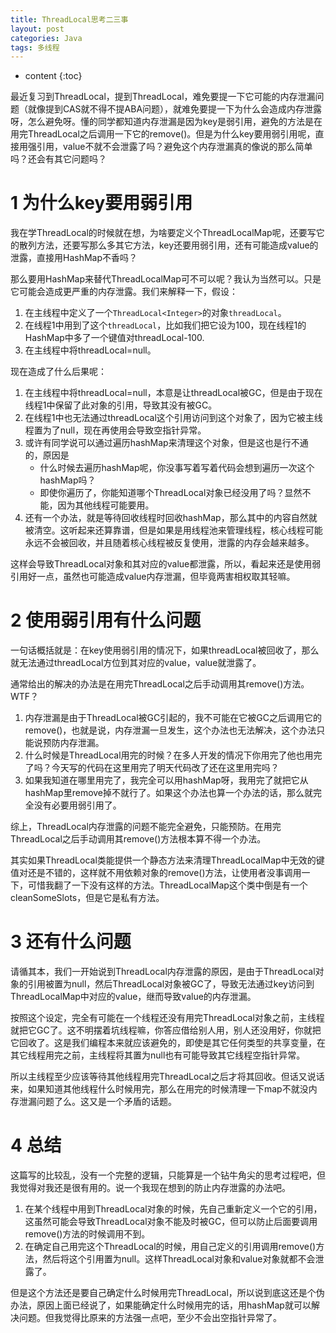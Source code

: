 ```yaml
---
title: ThreadLocal思考二三事
layout: post
categories: Java
tags: 多线程
---
```

* content
{:toc}

最近复习到ThreadLocal，提到ThreadLocal，难免要提一下它可能的内存泄漏问题（就像提到CAS就不得不提ABA问题），就难免要提一下为什么会造成内存泄露呀，怎么避免呀。懂的同学都知道内存泄漏是因为key是弱引用，避免的方法是在用完ThreadLocal之后调用一下它的remove()。但是为什么key要用弱引用呢，直接用强引用，value不就不会泄露了吗？避免这个内存泄漏真的像说的那么简单吗？还会有其它问题吗？




# 1 为什么key要用弱引用

我在学ThreadLocal的时候就在想，为啥要定义个ThreadLocalMap呢，还要写它的散列方法，还要写那么多其它方法，key还要用弱引用，还有可能造成value的泄露，直接用HashMap不香吗？

那么要用HashMap来替代ThreadLocalMap可不可以呢？我认为当然可以。只是它可能会造成更严重的内存泄露。我们来解释一下，假设：

1. 在主线程中定义了一个`ThreadLocal<Integer>`的对象`threadLocal`。
2. 在线程1中用到了这个`threadLocal`，比如我们把它设为100，现在线程1的HashMap中多了一个键值对threadLocal-100.
3. 在主线程中将threadLocal=null。

现在造成了什么后果呢：

1. 在主线程中将threadLocal=null，本意是让threadLocal被GC，但是由于现在线程1中保留了此对象的引用，导致其没有被GC。
2. 在线程1中也无法通过threadLocal这个引用访问到这个对象了，因为它被主线程置为了null，现在再使用会导致空指针异常。
3. 或许有同学说可以通过遍历hashMap来清理这个对象，但是这也是行不通的，原因是
   - 什么时候去遍历hashMap呢，你没事写着写着代码会想到遍历一次这个hashMap吗？
   - 即使你遍历了，你能知道哪个ThreadLocal对象已经没用了吗？显然不能，因为其他线程可能要用。
4. 还有一个办法，就是等待回收线程时回收hashMap，那么其中的内容自然就被清空。这听起来还算靠谱，但是如果是用线程池来管理线程，核心线程可能永远不会被回收，并且随着核心线程被反复使用，泄露的内存会越来越多。

这样会导致ThreadLocal对象和其对应的value都泄露，所以，看起来还是使用弱引用好一点，虽然也可能造成value内存泄漏，但毕竟两害相权取其轻嘛。



# 2 使用弱引用有什么问题

一句话概括就是：在key使用弱引用的情况下，如果threadLocal被回收了，那么就无法通过threadLocal方位到其对应的value，value就泄露了。

通常给出的解决的办法是在用完ThreadLocal之后手动调用其remove()方法。WTF？

1. 内存泄漏是由于ThreadLocal被GC引起的，我不可能在它被GC之后调用它的remove()，也就是说，内存泄漏一旦发生，这个办法也无法解决，这个办法只能说预防内存泄漏。
2. 什么时候是ThreadLocal用完的时候？在多人开发的情况下你用完了他也用完了吗？今天写的代码在这里用完了明天代码改了还在这里用完吗？
3. 如果我知道在哪里用完了，我完全可以用hashMap呀，我用完了就把它从hashMap里remove掉不就行了。如果这个办法也算一个办法的话，那么就完全没有必要用弱引用了。

综上，ThreadLocal内存泄露的问题不能完全避免，只能预防。在用完ThreadLocal之后手动调用其remove()方法根本算不得一个办法。

其实如果ThreadLocal类能提供一个静态方法来清理ThreadLocalMap中无效的键值对还是不错的，这样就不用依赖对象的remove()方法，让使用者没事调用一下，可惜我翻了一下没有这样的方法。ThreadLocalMap这个类中倒是有一个cleanSomeSlots，但是它是私有方法。

# 3 还有什么问题

请循其本，我们一开始说到ThreadLocal内存泄露的原因，是由于ThreadLocal对象的引用被置为null，然后ThreadLocal对象被GC了，导致无法通过key访问到ThreadLocalMap中对应的value，继而导致value的内存泄漏。

按照这个设定，完全有可能在一个线程还没有用完ThreadLocal对象之前，主线程就把它GC了。这不明摆着坑线程嘛，你答应借给别人用，别人还没用好，你就把它回收了。这是我们编程本来就应该避免的，即使是其它任何类型的共享变量，在其它线程用完之前，主线程将其置为null也有可能导致其它线程空指针异常。

所以主线程至少应该等待其他线程用完ThreadLocal之后才将其回收。但话又说话来，如果知道其他线程什么时候用完，那么在用完的时候清理一下map不就没内存泄漏问题了么。这又是一个矛盾的话题。



# 4 总结

这篇写的比较乱，没有一个完整的逻辑，只能算是一个钻牛角尖的思考过程吧，但我觉得对我还是很有用的。说一个我现在想到的防止内存泄露的办法吧。

1. 在某个线程中用到ThreadLocal对象的时候，先自己重新定义一个它的引用，这虽然可能会导致ThreadLocal对象不能及时被GC，但可以防止后面要调用remove()方法的时候调用不到。
2. 在确定自己用完这个ThreadLocal的时候，用自己定义的引用调用remove()方法，然后将这个引用置为null。这样ThreadLocal对象和value对象就都不会泄露了。

但是这个方法还是要自己确定什么时候用完ThreadLocal，所以说到底这还是个伪办法，原因上面已经说了，如果能确定什么时候用完的话，用hashMap就可以解决问题。但我觉得比原来的方法强一点吧，至少不会出空指针异常了。



